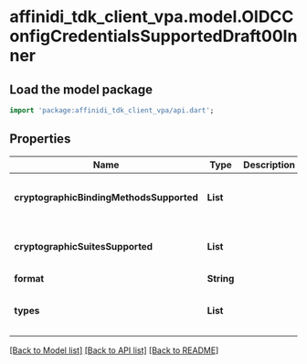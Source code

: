 # affinidi_tdk_client_vpa.model.OIDCConfigCredentialsSupportedDraft00Inner

## Load the model package

```dart
import 'package:affinidi_tdk_client_vpa/api.dart';
```

## Properties

| Name                                     | Type             | Description | Notes                            |
| ---------------------------------------- | ---------------- | ----------- | -------------------------------- |
| **cryptographicBindingMethodsSupported** | **List<String>** |             | [optional] [default to const []] |
| **cryptographicSuitesSupported**         | **List<String>** |             | [optional] [default to const []] |
| **format**                               | **String**       |             | [optional]                       |
| **types**                                | **List<String>** |             | [optional] [default to const []] |

[[Back to Model list]](../README.md#documentation-for-models) [[Back to API list]](../README.md#documentation-for-api-endpoints) [[Back to README]](../README.md)
